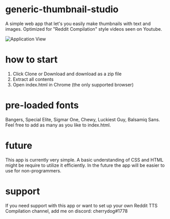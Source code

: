 # generic-thumbnail-studio
A simple web app that let's you easily make thumbnails with text and images. Optimized for "Reddit Compilation" style videos seen on Youtube.

![Application View](https://i.imgur.com/e1dgocI.png)

# how to start
1. Click Clone or Download and download as a zip file
2. Extract all contents
3. Open index.html in Chrome (the only supported browser)

# pre-loaded fonts
Bangers, Special Elite, Sigmar One, Chewy, Luckiest Guy, Balsamiq Sans. Feel free to add as many as you like to index.html.

# future
This app is currently very simple. A basic understanding of CSS and HTML might be require to utilize it efficiently. In the future the app will be easier to use for non-programmers.

# support
If you need support with this app or want to set up your own Reddit TTS Compilation channel, add me on discord: cherrydog#1778
